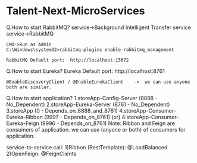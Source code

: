# Talent-Next-MicroServices

Q.How to start RabbitMQ?
	service->Background Intelligent Transfer service
	service->RabbitMQ

	CMD->Run as Admin
	C:\Windows\system32>rabbitmq-plugins enable rabbitmq_management
	
	RabbitMQ Default port:	http://localhost:15672
	
Q.How to start Eureka?
	Eureka Default port:	http://localhost:8761

	@EnableDiscoveryClient / @EnableEurekaClient	->	we can use anyone both are similar.

Q.How to start application?
	1.storeApp-Config-Server (8888 - No_Dependent)
	2.storeApp-Eureka-Server (8761 - No_Dependent)
	3.storeApp (0 - Depends_on_8888_and_8761)
	4.storeApp-Consumer-Eureka-Ribbon (9997 - Depends_on_8761)
		(or)
	4.storeApp-Consumer-Eureka-Feign (9996	- Depends_on_8761)
Note:
	Ribbon and Feign are consumers of application.
	we can use (anyone or both) of consumers for application.
	
service-to-service call:
	1)Ribbon (RestTemplate):
		@LoadBalanced
	2)OpenFeign:
		@FeignClients
